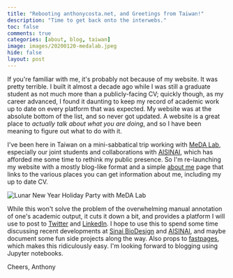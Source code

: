 ```yaml
---
title: "Rebooting anthonycosta.net, and Greetings from Taiwan!"
description: "Time to get back onto the interwebs."
toc: false
comments: true
categories: [about, blog, taiwan]
image: images/20200120-medalab.jpeg
hide: false
layout: post
---
```


If you're familiar with me, it's probably not because of my website. It was pretty terrible. I built it almost a decade ago while I was still a graduate student as not much more than a publicly-facing CV; quickly though, as my career advanced, I found it daunting to keep my record of academic work up to date on every platform that was expected. My website was at the absolute bottom of the list, and so never got updated. A website is a great place to *actually talk about what you are doing*, and so I have been meaning to figure out what to do with it.

I've been here in Taiwan on a mini-sabbatical trip working with [MeDA Lab](https://meda.ai/), especially our joint students and collaborations with [AISINAI](http://aisinai.org/), which has afforded me some time to rethink my public presence. So I'm re-launching my website with a mostly blog-like format and a simple [about me](/about.html) page that links to the various places you can get information about me, including my up to date CV.

![]({{site.baseurl}}/images/20200120-medalab.jpeg "Lunar New Year Holiday Party with MeDA Lab")

While this won't solve the problem of the overwhelming manual annotation of one's academic output, it cuts it down a bit, and provides a platform I will use to post to [Twitter](https://twitter.com/anthonycosta) and [LinkedIn](https://www.linkedin.com/in/anthony-costa-17005a64/). I hope to use this to spend some time discussing recent developments at [Sinai BioDesign](http://sinaibio.design) and [AISINAI](http://aisinai.org), and maybe document some fun side projects along the way. Also props to [fastpages](https://github.com/fastai/fastpages), which makes this ridiculously easy. I'm looking forward to blogging using Jupyter notebooks.

Cheers,
Anthony
